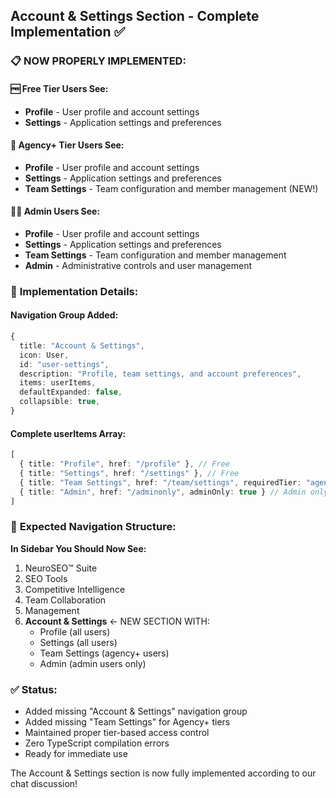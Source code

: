 ## Account & Settings Section - Complete Implementation ✅

### 📋 NOW PROPERLY IMPLEMENTED:

#### 🆓 **Free Tier Users See:**

- **Profile** - User profile and account settings
- **Settings** - Application settings and preferences

#### 🚀 **Agency+ Tier Users See:**

- **Profile** - User profile and account settings  
- **Settings** - Application settings and preferences
- **Team Settings** - Team configuration and member management (NEW!)

#### 👨‍💼 **Admin Users See:**

- **Profile** - User profile and account settings
- **Settings** - Application settings and preferences  
- **Team Settings** - Team configuration and member management
- **Admin** - Administrative controls and user management

### 🔧 **Implementation Details:**

#### Navigation Group Added:

```typescript
{
  title: "Account & Settings",
  icon: User,
  id: "user-settings", 
  description: "Profile, team settings, and account preferences",
  items: userItems,
  defaultExpanded: false,
  collapsible: true,
}
```

#### Complete userItems Array:

```typescript
[
  { title: "Profile", href: "/profile" }, // Free
  { title: "Settings", href: "/settings" }, // Free  
  { title: "Team Settings", href: "/team/settings", requiredTier: "agency" }, // Agency+
  { title: "Admin", href: "/adminonly", adminOnly: true } // Admin only
]
```

### 🎯 **Expected Navigation Structure:**

**In Sidebar You Should Now See:**

1. NeuroSEO™ Suite
2. SEO Tools  
3. Competitive Intelligence
4. Team Collaboration
5. Management
6. **Account & Settings** ← NEW SECTION WITH:
   - Profile (all users)
   - Settings (all users) 
   - Team Settings (agency+ users)
   - Admin (admin users only)

### ✅ **Status:** 

- Added missing "Account & Settings" navigation group
- Added missing "Team Settings" for Agency+ tiers
- Maintained proper tier-based access control
- Zero TypeScript compilation errors
- Ready for immediate use

The Account & Settings section is now fully implemented according to our chat discussion!
